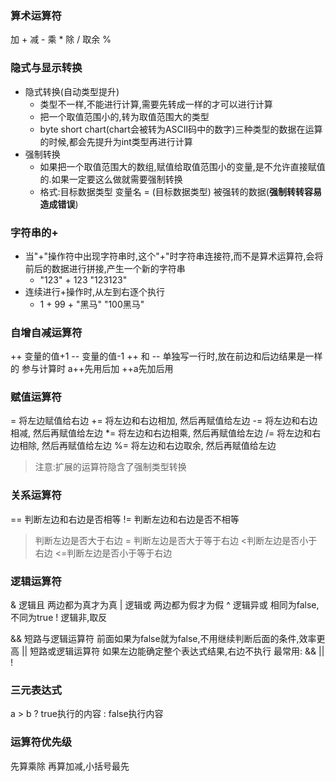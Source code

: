 ### 算术运算符
加 +  减 -  乘 *  除 /  取余 %
### 隐式与显示转换
- 隐式转换(自动类型提升)
  - 类型不一样,不能进行计算,需要先转成一样的才可以进行计算
  - 把一个取值范围小的,转为取值范围大的类型
  - byte short chart(chart会被转为ASCII码中的数字)三种类型的数据在运算的时候,都会先提升为int类型再进行计算
- 强制转换
  - 如果把一个取值范围大的数组,赋值给取值范围小的变量,是不允许直接赋值的.如果一定要这么做就需要强制转换
  - 格式:目标数据类型 变量名 = (目标数据类型) 被强转的数据(__强制转转容易造成错误__)

### 字符串的+
- 当"+"操作符中出现字符串时,这个"+"时字符串连接符,而不是算术运算符,会将前后的数据进行拼接,产生一个新的字符串
  - "123" + 123   "123123"
- 连续进行+操作时,从左到右逐个执行
  - 1 + 99 + "黑马"   "100黑马" 
### 自增自减运算符
++ 变量的值+1      -- 变量的值-1
++ 和 -- 单独写一行时,放在前边和后边结果是一样的
参与计算时 a++先用后加 ++a先加后用
### 赋值运算符
=   将左边赋值给右边
+=  将左边和右边相加, 然后再赋值给左边
-=  将左边和右边相减, 然后再赋值给左边
*=  将左边和右边相乘, 然后再赋值给左边
/=  将左边和右边相除, 然后再赋值给左边
%=  将左边和右边取余, 然后再赋值给左边
> 注意:扩展的运算符隐含了强制类型转换
### 关系运算符
== 判断左边和右边是否相等
!= 判断左边和右边是否不相等
>判断左边是否大于右边
>= 判断左边是否大于等于右边
<判断左边是否小于右边
<=判断左边是否小于等于右边
### 逻辑运算符
& 逻辑且 两边都为真才为真
| 逻辑或 两边都为假才为假
^ 逻辑异或 相同为false,不同为true
! 逻辑非,取反

&& 短路与逻辑运算符 前面如果为false就为false,不用继续判断后面的条件,效率更高
|| 短路或逻辑运算符 如果左边能确定整个表达式结果,右边不执行
最常用: && || !
### 三元表达式
a > b ? true执行的内容 : false执行内容
### 运算符优先级
先算乘除 再算加减,小括号最先
